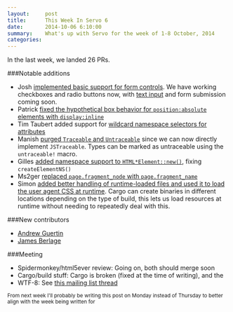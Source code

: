 ```yaml
---
layout:     post
title:      This Week In Servo 6
date:       2014-10-06 6:10:00
summary:    What's up with Servo for the week of 1-8 October, 2014
categories: 
---
```


In the last week, we landed 26 PRs.

###Notable additions

 - Josh [implemented basic support for form controls](https://github.com/servo/servo/pull/3520). We have working checkboxes and radio buttons now, with [text input](https://github.com/servo/servo/pull/3585) and form submission coming soon.
 - Patrick [fixed the hypothetical box behavior for `position:absolute` elements with `display:inline`](https://github.com/servo/servo/pull/3546)
 - Tim Taubert added support for [wildcard namespace selectors for attributes](https://github.com/servo/servo/pull/3584)
 - Manish [purged `Traceable` and `Untraceable`](https://github.com/servo/servo/pull/3518) since we can now directly implement `JSTraceable`. Types can be marked as untraceable using the `untraceable!` macro.
 - Gilles [added namespace support to `HTML*Element::new()`](https://github.com/servo/servo/pull/3575), fixing `createElementNS()`
 - Ms2ger [replaced `page.fragment_node` with `page.fragment_name`](https://github.com/servo/servo/pull/3558)
 - Simon [added better handling of runtime-loaded files and used it to load the user agent CSS at runtime](https://github.com/servo/servo/pull/3601). Cargo can create binaries in different locations depending on the type of build, this lets us load resources at runtime without needing to repeatedly deal with this.

###New contributors

 - [Andrew Guertin](https://github.com/andrewguertin)
 - [James Berlage](https://github.com/jamesberlage)

###Meeting

 - Spidermonkey/html5ever review: Going on, both should merge soon
 - Cargo/build stuff: Cargo is broken (fixed at the time of writing), and the
 - WTF-8: See [this mailing list thread](https://groups.google.com/forum/#!topic/mozilla.dev.servo/74qYbXaFBwI)

 <small>From next week I'll probably be writing this post on Monday instead of Thursday to better align with the week being written for</small>